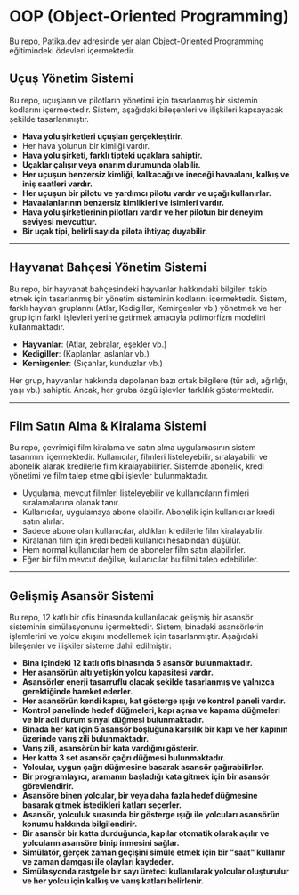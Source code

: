 # OOP (Object-Oriented Programming)

Bu repo, Patika.dev adresinde yer alan Object-Oriented Programming eğitimindeki ödevleri içermektedir.

## Uçuş Yönetim Sistemi

Bu repo, uçuşların ve pilotların yönetimi için tasarlanmış bir sistemin kodlarını içermektedir. Sistem, aşağıdaki bileşenleri ve ilişkileri kapsayacak şekilde tasarlanmıştır.

- **Hava yolu şirketleri uçuşları gerçekleştirir.**
- Her hava yolunun bir kimliği vardır.
- **Hava yolu şirketi, farklı tipteki uçaklara sahiptir.**
- **Uçaklar çalışır veya onarım durumunda olabilir.**
- **Her uçuşun benzersiz kimliği, kalkacağı ve ineceği havaalanı, kalkış ve iniş saatleri vardır.**
- **Her uçuşun bir pilotu ve yardımcı pilotu vardır ve uçağı kullanırlar.**
- **Havaalanlarının benzersiz kimlikleri ve isimleri vardır.**
- **Hava yolu şirketlerinin pilotları vardır ve her pilotun bir deneyim seviyesi mevcuttur.**
- **Bir uçak tipi, belirli sayıda pilota ihtiyaç duyabilir.**

---

## Hayvanat Bahçesi Yönetim Sistemi

Bu repo, bir hayvanat bahçesindeki hayvanlar hakkındaki bilgileri takip etmek için tasarlanmış bir yönetim sisteminin kodlarını içermektedir. Sistem, farklı hayvan gruplarını (Atlar, Kedigiller, Kemirgenler vb.) yönetmek ve her grup için farklı işlevleri yerine getirmek amacıyla polimorfizm modelini kullanmaktadır.

- **Hayvanlar**: (Atlar, zebralar, eşekler vb.)
- **Kedigiller**: (Kaplanlar, aslanlar vb.)
- **Kemirgenler**: (Sıçanlar, kunduzlar vb.)

Her grup, hayvanlar hakkında depolanan bazı ortak bilgilere (tür adı, ağırlığı, yaşı vb.) sahiptir. Ancak, her gruba özgü işlevler farklılık göstermektedir.

---

## Film Satın Alma & Kiralama Sistemi

Bu repo, çevrimiçi film kiralama ve satın alma uygulamasının sistem tasarımını içermektedir. Kullanıcılar, filmleri listeleyebilir, sıralayabilir ve abonelik alarak kredilerle film kiralayabilirler. Sistemde abonelik, kredi yönetimi ve film talep etme gibi işlevler bulunmaktadır.

- Uygulama, mevcut filmleri listeleyebilir ve kullanıcıların filmleri sıralamalarına olanak tanır.
- Kullanıcılar, uygulamaya abone olabilir. Abonelik için kullanıcılar kredi satın alırlar.
- Sadece abone olan kullanıcılar, aldıkları kredilerle film kiralayabilir.
- Kiralanan film için kredi bedeli kullanıcı hesabından düşülür.
- Hem normal kullanıcılar hem de aboneler film satın alabilirler.
- Eğer bir film mevcut değilse, kullanıcılar bu filmi talep edebilirler.

---

## Gelişmiş Asansör Sistemi

Bu repo, 12 katlı bir ofis binasında kullanılacak gelişmiş bir asansör sisteminin simülasyonunu içermektedir. Sistem, binadaki asansörlerin işlemlerini ve yolcu akışını modellemek için tasarlanmıştır. Aşağıdaki bileşenler ve ilişkiler sisteme dahil edilmiştir:

- **Bina içindeki 12 katlı ofis binasında 5 asansör bulunmaktadır.**
- **Her asansörün altı yetişkin yolcu kapasitesi vardır.**
- **Asansörler enerji tasarruflu olacak şekilde tasarlanmış ve yalnızca gerektiğinde hareket ederler.**
- **Her asansörün kendi kapısı, kat gösterge ışığı ve kontrol paneli vardır.**
- **Kontrol panelinde hedef düğmeleri, kapı açma ve kapama düğmeleri ve bir acil durum sinyal düğmesi bulunmaktadır.**
- **Binada her kat için 5 asansör boşluğuna karşılık bir kapı ve her kapının üzerinde varış zili bulunmaktadır.**
- **Varış zili, asansörün bir kata vardığını gösterir.**
- **Her katta 3 set asansör çağrı düğmesi bulunmaktadır.**
- **Yolcular, uygun çağrı düğmesine basarak asansör çağırabilirler.**
- **Bir programlayıcı, aramanın başladığı kata gitmek için bir asansör görevlendirir.**
- **Asansöre binen yolcular, bir veya daha fazla hedef düğmesine basarak gitmek istedikleri katları seçerler.**
- **Asansör, yolculuk sırasında bir gösterge ışığı ile yolcuları asansörün konumu hakkında bilgilendirir.**
- **Bir asansör bir katta durduğunda, kapılar otomatik olarak açılır ve yolcuların asansöre binip inmesini sağlar.**
- **Simülatör, gerçek zaman geçişini simüle etmek için bir "saat" kullanır ve zaman damgası ile olayları kaydeder.**
- **Simülasyonda rastgele bir sayı üreteci kullanılarak yolcular oluşturulur ve her yolcu için kalkış ve varış katları belirlenir.**
